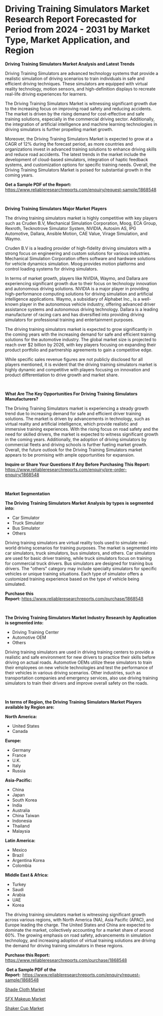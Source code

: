 <p><h1>Driving Training Simulators Market Research Report Forecasted for Period from 2024 -  2031 by Market Type, Market Application, and Region</h1></p><p><strong>Driving Training Simulators Market Analysis and Latest Trends</strong></p>
<p><p>Driving Training Simulators are advanced technology systems that provide a realistic simulation of driving scenarios to train individuals in safe and efficient driving techniques. These simulators are equipped with virtual reality technology, motion sensors, and high-definition displays to recreate real-life driving experiences for learners.</p><p>The Driving Training Simulators Market is witnessing significant growth due to the increasing focus on improving road safety and reducing accidents. The market is driven by the rising demand for cost-effective and safe training solutions, especially in the commercial driving sector. Additionally, the integration of artificial intelligence and machine learning technologies in driving simulators is further propelling market growth.</p><p>Moreover, the Driving Training Simulators Market is expected to grow at a CAGR of 12% during the forecast period, as more countries and organizations invest in advanced training solutions to enhance driving skills and reduce road accidents. The latest trends in the market include the development of cloud-based simulators, integration of haptic feedback systems, and customization options for specific training needs. Overall, the Driving Training Simulators Market is poised for substantial growth in the coming years.</p></p>
<p><strong>Get a Sample PDF of the Report:&nbsp;</strong> <a href="https://www.reliableresearchreports.com/enquiry/request-sample/1868548">https://www.reliableresearchreports.com/enquiry/request-sample/1868548</a></p>
<p>&nbsp;</p>
<p><strong>Driving Training Simulators Major Market Players</strong></p>
<p><p>The driving training simulators market is highly competitive with key players such as Cruden B.V, Mechanical Simulation Corporation, Moog, ECA Group, Rexroth, Tecknotrove Simulator System, NVIDIA, Autosim AS, IPG Automotive, Dallara, Ansible Motion, CAE Value, Virage Simulation, and Waymo.</p><p>Cruden B.V is a leading provider of high-fidelity driving simulators with a strong focus on engineering and custom solutions for various industries. Mechanical Simulation Corporation offers software and hardware solutions for vehicle dynamics simulation. Moog provides motion platforms and control loading systems for driving simulators.</p><p>In terms of market growth, players like NVIDIA, Waymo, and Dallara are experiencing significant growth due to their focus on technology innovation and autonomous driving solutions. NVIDIA is a major player in providing high-performance computing solutions for driving simulation and artificial intelligence applications. Waymo, a subsidiary of Alphabet Inc., is a well-known player in the autonomous vehicle industry, offering advanced driver assistance systems and autonomous driving technology. Dallara is a leading manufacturer of racing cars and has diversified into providing driving simulators for professional training and entertainment purposes.</p><p>The driving training simulators market is expected to grow significantly in the coming years with the increasing demand for safe and efficient training solutions for the automotive industry. The global market size is projected to reach over $2 billion by 2026, with key players focusing on expanding their product portfolio and partnership agreements to gain a competitive edge.</p><p>While specific sales revenue figures are not publicly disclosed for all players mentioned, it is evident that the driving training simulators market is highly dynamic and competitive with players focusing on innovation and product differentiation to drive growth and market share.</p></p>
<p>&nbsp;</p>
<p><strong>What Are The Key Opportunities For Driving Training Simulators Manufacturers?</strong></p>
<p><p>The Driving Training Simulators market is experiencing a steady growth trend due to increasing demand for safe and efficient driver training solutions. The market is driven by advancements in technology, such as virtual reality and artificial intelligence, which provide realistic and immersive training experiences. With the rising focus on road safety and the need for skilled drivers, the market is expected to witness significant growth in the coming years. Additionally, the adoption of driving simulators by commercial fleets and driving schools is further fueling market growth. Overall, the future outlook for the Driving Training Simulators market appears to be promising with ample opportunities for expansion.</p></p>
<p><strong>Inquire or Share Your Questions If Any Before Purchasing This Report:</strong> <a href="https://www.reliableresearchreports.com/enquiry/pre-order-enquiry/1868548">https://www.reliableresearchreports.com/enquiry/pre-order-enquiry/1868548</a></p>
<p>&nbsp;</p>
<p><strong>Market Segmentation</strong></p>
<p><strong>The Driving Training Simulators Market Analysis by types is segmented into:</strong></p>
<p><ul><li>Car Simulator</li><li>Truck Simulator</li><li>Bus Simulator</li><li>Others</li></ul></p>
<p><p>Driving training simulators are virtual reality tools used to simulate real-world driving scenarios for training purposes. The market is segmented into car simulators, truck simulators, bus simulators, and others. Car simulators are used for basic driver training, while truck simulators focus on training for commercial truck drivers. Bus simulators are designed for training bus drivers. The "others" category may include specialty simulators for specific vehicles or unique training situations. Each type of simulator offers a customized training experience based on the type of vehicle being simulated.</p></p>
<p><strong>Purchase this Report:&nbsp;</strong><a href="https://www.reliableresearchreports.com/purchase/1868548">https://www.reliableresearchreports.com/purchase/1868548</a></p>
<p>&nbsp;</p>
<p><strong>The Driving Training Simulators Market Industry Research by Application is segmented into:</strong></p>
<p><ul><li>Driving Training Center</li><li>Automotive OEM</li><li>Others</li></ul></p>
<p><p>Driving training simulators are used in driving training centers to provide a realistic and safe environment for new drivers to practice their skills before driving on actual roads. Automotive OEMs utilize these simulators to train their employees on new vehicle technologies and test the performance of their vehicles in various driving scenarios. Other industries, such as transportation companies and emergency services, also use driving training simulators to train their drivers and improve overall safety on the roads.</p></p>
<p>&nbsp;</p>
<p><strong>In terms of Region, the Driving Training Simulators Market Players available by Region are:</strong></p>
<p>
    <p> <strong> North America: </strong>
        <ul>
            <li>United States</li>
            <li>Canada</li>
        </ul>
        </p> 
    <p> <strong> Europe: </strong>
        <ul>
            <li>Germany</li>
            <li>France</li>
            <li>U.K.</li>
            <li>Italy</li>
            <li>Russia</li>
        </ul>
        </p> 
    <p> <strong> Asia-Pacific: </strong>
        <ul>
            <li>China</li>
            <li>Japan</li>
            <li>South Korea</li>
            <li>India</li>
            <li>Australia</li>
            <li>China Taiwan</li>
            <li>Indonesia</li>
            <li>Thailand</li>
            <li>Malaysia</li>
        </ul>
        </p> 
    <p> <strong> Latin America: </strong>
        <ul>
            <li>Mexico</li>
            <li>Brazil</li>
            <li>Argentina Korea</li>
            <li>Colombia</li>
        </ul>
        </p> 
    <p> <strong> Middle East & Africa: </strong>
        <ul>
            <li>Turkey</li>
            <li>Saudi</li>
            <li>Arabia</li>
            <li>UAE</li>
            <li>Korea</li>
        </ul>
    </p>
    </p>
<p><p>The driving training simulators market is witnessing significant growth across various regions, with North America (NA), Asia Pacific (APAC), and Europe leading the charge. The United States and China are expected to dominate the market, collectively accounting for a market share of around 60%. The growing emphasis on road safety, advancements in simulation technology, and increasing adoption of virtual training solutions are driving the demand for driving training simulators in these regions.</p></p>
<p><strong>Purchase this Report: </strong><a href="https://www.reliableresearchreports.com/purchase/1868548">https://www.reliableresearchreports.com/purchase/1868548</a></p>
<p>&nbsp;<strong>Get a Sample PDF of the Report:&nbsp;&nbsp;</strong><a href="https://www.reliableresearchreports.com/enquiry/request-sample/1868548">https://www.reliableresearchreports.com/enquiry/request-sample/1868548</a></p>
<p><strong></strong></p>
<p><p><a href="https://view.publitas.com/reportprime-1/shade-cloth-market-insights-market-players-and-forecast-till-2030/">Shade Cloth Market</a></p><p><a href="https://view.publitas.com/reportprime-1/sfx-makeup-market-insights-market-players-and-forecast-till-2030/">SFX Makeup Market</a></p><p><a href="https://view.publitas.com/reportprime-1/decoding-the-shaker-cup-market-a-deep-dive-into-the-latest-market-trends-market-segmentation-and-competitive-analysis/">Shaker Cup Market</a></p></p>